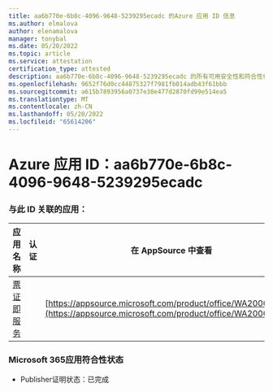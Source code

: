 ```yaml
---
title: aa6b770e-6b8c-4096-9648-5239295ecadc 的Azure 应用 ID 信息
ms.author: elmalova
author: elenamalova
manager: tonybal
ms.date: 05/20/2022
ms.topic: article
ms.service: attestation
certification_type: attested
description: aa6b770e-6b8c-4096-9648-5239295ecadc 的所有可用安全性和符合性信息。
ms.openlocfilehash: 9652f76d0cc44875327f7981fb014adb43f61bbb
ms.sourcegitcommit: a615b7893956a0737e30e477d2870fd99e514ea5
ms.translationtype: MT
ms.contentlocale: zh-CN
ms.lasthandoff: 05/20/2022
ms.locfileid: "65614206"
---
```

# <a name="azure-app-id-aa6b770e-6b8c-4096-9648-5239295ecadc"></a>Azure 应用 ID：aa6b770e-6b8c-4096-9648-5239295ecadc


### <a name="apps-associated-with-this-id"></a>与此 ID 关联的应用：
| **应用名称** | **认证** | **在 AppSource 中查看** |
|--------------|---------------|-----------------------|
| [票证即服务](../forward/WA200003945.md) |  | [https://appsource.microsoft.com/product/office/WA200003945](https://appsource.microsoft.com/product/office/WA200003945) |

### <a name="microsoft-365-app-compliance-status"></a>Microsoft 365应用符合性状态
- Publisher证明状态：已完成
